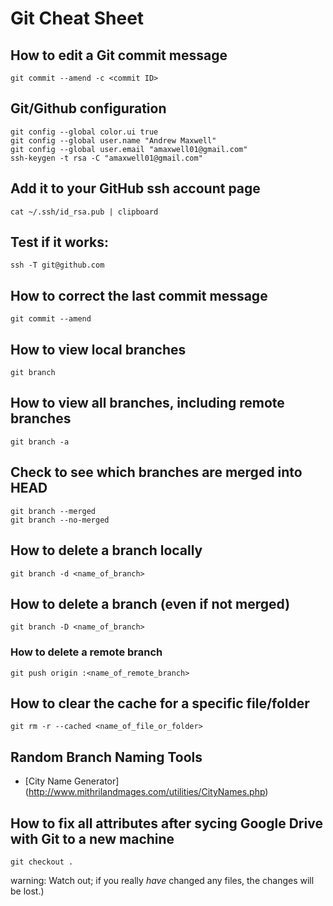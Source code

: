 # Git Cheat Sheet

## How to edit a Git commit message
```
git commit --amend -c <commit ID>
```

## Git/Github configuration
```
git config --global color.ui true
git config --global user.name "Andrew Maxwell"
git config --global user.email "amaxwell01@gmail.com"
ssh-keygen -t rsa -C "amaxwell01@gmail.com"
```
## Add it to your GitHub ssh account page
```
cat ~/.ssh/id_rsa.pub | clipboard
```

## Test if it works:
```
ssh -T git@github.com
```

## How to correct the last commit message
```git
git commit --amend
```

## How to view local branches
```git
git branch
```

## How to view all branches, including remote branches
```git
git branch -a
```


## Check to see which branches are merged into HEAD
```git
git branch --merged
git branch --no-merged
```

## How to delete a branch locally
```git
git branch -d <name_of_branch>
```

## How to delete a branch (even if not merged)
```git
git branch -D <name_of_branch>
```

### How to delete a remote branch
```git
git push origin :<name_of_remote_branch>
```

## How to clear the cache for a specific file/folder
```git
git rm -r --cached <name_of_file_or_folder>
```

## Random Branch Naming Tools
* [City Name Generator] (http://www.mithrilandmages.com/utilities/CityNames.php)

## How to fix all attributes after sycing Google Drive with Git to a new machine
```
git checkout .
```
warning: Watch out; if you really *have* changed any files, the changes will be lost.)
